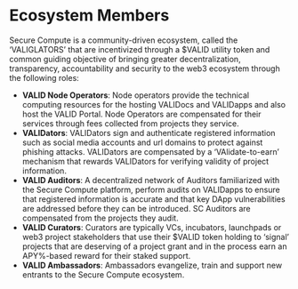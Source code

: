 # Ecosystem Members

Secure Compute is a community-driven ecosystem, called the ‘VALIGLATORS’ that are incentivized through a $VALID utility token and common guiding objective of bringing greater decentralization, transparency, accountability and security to the web3 ecosystem through the following roles:

* **VALID Node Operators**: Node operators provide the technical computing resources for the hosting VALIDocs and VALIDapps and also host the VALID Portal. Node Operators are compensated for their services through fees collected from projects they service.
* **VALIDators**: VALIDators sign and authenticate registered information such as social media accounts and url domains to protect against phishing attacks. VALIDators are compensated by a ‘VAlidate-to-earn’ mechanism that rewards VALIDators for verifying validity of project information.
* **VALID Auditors**: A decentralized network of Auditors familiarized with the Secure Compute platform, perform audits on VALIDapps to ensure that registered information is accurate and that key DApp vulnerabilities are addressed before they can be introduced. SC Auditors are compensated from the projects they audit.
* **VALID Curators**: Curators are typically VCs, incubators, launchpads or web3 project stakeholders that use their $VALID token holding to ‘signal’ projects that are deserving of a project grant and in the process earn an APY%-based reward for their staked support.
* **VALID Ambassadors**: Ambassadors evangelize, train and support new entrants to the Secure Compute ecosystem.
